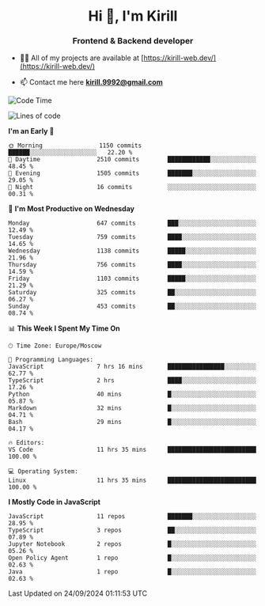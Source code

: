 <h1 align="center">Hi 👋, I'm Kirill</h1>
<h3 align="center">Frontend & Backend developer</h3>

- 👨‍💻 All of my projects are available at [https://kirill-web.dev/](https://kirill-web.dev/)

- 📫 Contact me here **kirill.9992@gmail.com**











<!--START_SECTION:waka-->
![Code Time](http://img.shields.io/badge/Code%20Time-1%2C971%20hrs%2027%20mins-blue)

![Lines of code](https://img.shields.io/badge/From%20Hello%20World%20I%27ve%20Written-4.4%20million%20lines%20of%20code-blue)

**I'm an Early 🐤** 

```text
🌞 Morning                1150 commits        ██████░░░░░░░░░░░░░░░░░░░   22.20 % 
🌆 Daytime                2510 commits        ████████████░░░░░░░░░░░░░   48.45 % 
🌃 Evening                1505 commits        ███████░░░░░░░░░░░░░░░░░░   29.05 % 
🌙 Night                  16 commits          ░░░░░░░░░░░░░░░░░░░░░░░░░   00.31 % 
```
📅 **I'm Most Productive on Wednesday** 

```text
Monday                   647 commits         ███░░░░░░░░░░░░░░░░░░░░░░   12.49 % 
Tuesday                  759 commits         ████░░░░░░░░░░░░░░░░░░░░░   14.65 % 
Wednesday                1138 commits        █████░░░░░░░░░░░░░░░░░░░░   21.96 % 
Thursday                 756 commits         ████░░░░░░░░░░░░░░░░░░░░░   14.59 % 
Friday                   1103 commits        █████░░░░░░░░░░░░░░░░░░░░   21.29 % 
Saturday                 325 commits         ██░░░░░░░░░░░░░░░░░░░░░░░   06.27 % 
Sunday                   453 commits         ██░░░░░░░░░░░░░░░░░░░░░░░   08.74 % 
```


📊 **This Week I Spent My Time On** 

```text
🕑︎ Time Zone: Europe/Moscow

💬 Programming Languages: 
JavaScript               7 hrs 16 mins       ████████████████░░░░░░░░░   62.77 % 
TypeScript               2 hrs               ████░░░░░░░░░░░░░░░░░░░░░   17.26 % 
Python                   40 mins             █░░░░░░░░░░░░░░░░░░░░░░░░   05.87 % 
Markdown                 32 mins             █░░░░░░░░░░░░░░░░░░░░░░░░   04.71 % 
Bash                     29 mins             █░░░░░░░░░░░░░░░░░░░░░░░░   04.17 % 

🔥 Editors: 
VS Code                  11 hrs 35 mins      █████████████████████████   100.00 % 

💻 Operating System: 
Linux                    11 hrs 35 mins      █████████████████████████   100.00 % 
```

**I Mostly Code in JavaScript** 

```text
JavaScript               11 repos            ███████░░░░░░░░░░░░░░░░░░   28.95 % 
TypeScript               3 repos             ██░░░░░░░░░░░░░░░░░░░░░░░   07.89 % 
Jupyter Notebook         2 repos             █░░░░░░░░░░░░░░░░░░░░░░░░   05.26 % 
Open Policy Agent        1 repo              █░░░░░░░░░░░░░░░░░░░░░░░░   02.63 % 
Java                     1 repo              █░░░░░░░░░░░░░░░░░░░░░░░░   02.63 % 
```




 Last Updated on 24/09/2024 01:11:53 UTC
<!--END_SECTION:waka-->
